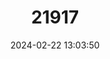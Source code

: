 ---
title: "21917"
category: "Tirumala gautama"
draft: false
date: 2024-02-22 13:03:50
languages:
  English: ["Scarce Blue Tiger"]
---